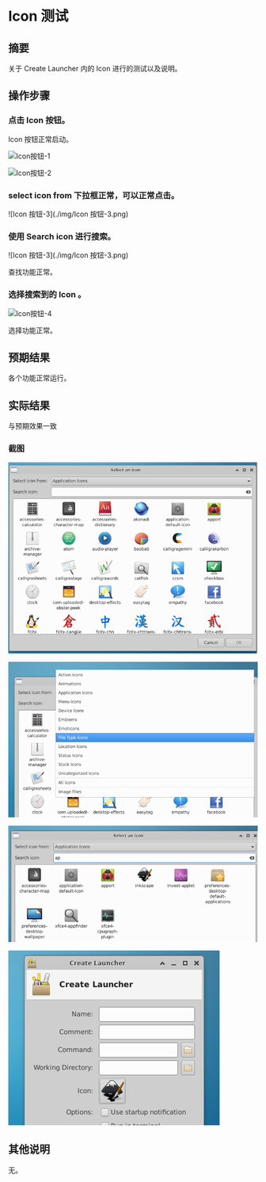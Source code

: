 # Icon 测试

## 摘要

关于 Create Launcher 内的 Icon 进行的测试以及说明。

## 操作步骤

### 点击 Icon 按钮。

Icon 按钮正常启动。

![Icon按钮-1](./img/Icon按钮-1.png)

![Icon按钮-2](./img/Icon按钮-2.png)

### select icon from 下拉框正常，可以正常点击。

![Icon 按钮-3](./img/Icon 按钮-3.png)

### 使用 Search icon 进行搜索。

![Icon 按钮-3](./img/Icon 按钮-3.png)

查找功能正常。

### 选择搜索到的 Icon 。

![Icon按钮-4](./img/Icon按钮-4.png)

选择功能正常。

## 预期结果

各个功能正常运行。


## 实际结果

与预期效果一致

### 截图

![Icon按钮-5](./img/Icon按钮-5.png)

![Icon按钮-6](./img/Icon按钮-6.png)

![Icon按钮-7](./img/Icon按钮-7.png)

![Icon按钮-8](./img/Icon按钮-8.png)

## 其他说明

无。
